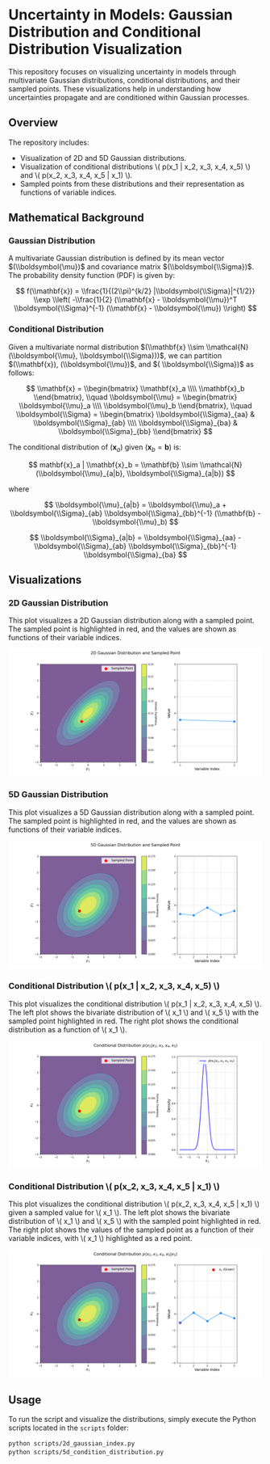 # Uncertainty in Models: Gaussian Distribution and Conditional Distribution Visualization

This repository focuses on visualizing uncertainty in models through multivariate Gaussian distributions, conditional distributions, and their sampled points. These visualizations help in understanding how uncertainties propagate and are conditioned within Gaussian processes.

## Overview

The repository includes:
- Visualization of 2D and 5D Gaussian distributions.
- Visualization of conditional distributions \\( p(x_1 | x_2, x_3, x_4, x_5) \\) and \\( p(x_2, x_3, x_4, x_5 | x_1) \\).
- Sampled points from these distributions and their representation as functions of variable indices.

## Mathematical Background

### Gaussian Distribution

A multivariate Gaussian distribution is defined by its mean vector $(\\boldsymbol{\mu})$ and covariance matrix $(\\boldsymbol{\\Sigma})$. The probability density function (PDF) is given by:


$$
f(\\mathbf{x}) = \\frac{1}{(2\\pi)^{k/2} |\\boldsymbol{\\Sigma}|^{1/2}} \\exp \\left( -\\frac{1}{2} (\\mathbf{x} - \\boldsymbol{\\mu})^T \\boldsymbol{\\Sigma}^{-1} (\\mathbf{x} - \\boldsymbol{\\mu}) \\right)
$$

### Conditional Distribution

Given a multivariate normal distribution $(\\mathbf{x} \\sim \\mathcal{N}(\\boldsymbol{\\mu}, \\boldsymbol{\\Sigma}))$, we can partition $(\\mathbf{x}), (\\boldsymbol{\\mu})$, and $( \\boldsymbol{\\Sigma})$ as follows:

$$
\\mathbf{x} = \\begin{bmatrix} 
\\mathbf{x}_a \\\\ 
\\mathbf{x}_b 
\\end{bmatrix}, \\quad 
\\boldsymbol{\\mu} = \\begin{bmatrix} 
\\boldsymbol{\\mu}_a \\\\ 
\\boldsymbol{\\mu}_b 
\\end{bmatrix}, \\quad 
\\boldsymbol{\\Sigma} = \\begin{bmatrix} 
\\boldsymbol{\\Sigma}_{aa} & \\boldsymbol{\\Sigma}_{ab} \\\\ 
\\boldsymbol{\\Sigma}_{ba} & \\boldsymbol{\\Sigma}_{bb} 
\\end{bmatrix}
$$

The conditional distribution of $(\mathbf{x}_a)$ given $(\mathbf{x}_b = \mathbf{b})$ is:

$$
mathbf{x}_a | \\mathbf{x}_b = \\mathbf{b} \\sim \\mathcal{N}(\\boldsymbol{\\mu}_{a|b}, \\boldsymbol{\\Sigma}_{a|b})
$$

where

$$
\\boldsymbol{\\mu}_{a|b} = \\boldsymbol{\\mu}_a + \\boldsymbol{\\Sigma}_{ab} \\boldsymbol{\\Sigma}_{bb}^{-1} (\\mathbf{b} - \\boldsymbol{\\mu}_b)
$$

$$
\\boldsymbol{\\Sigma}_{a|b} = \\boldsymbol{\\Sigma}_{aa} - \\boldsymbol{\\Sigma}_{ab} \\boldsymbol{\\Sigma}_{bb}^{-1} \\boldsymbol{\\Sigma}_{ba}
$$

## Visualizations

### 2D Gaussian Distribution

This plot visualizes a 2D Gaussian distribution along with a sampled point. The sampled point is highlighted in red, and the values are shown as functions of their variable indices.

![2D Gaussian Distribution](uim/assets/2d_gaussian_index.png)

### 5D Gaussian Distribution

This plot visualizes a 5D Gaussian distribution along with a sampled point. The sampled point is highlighted in red, and the values are shown as functions of their variable indices.

![5D Gaussian Distribution](uim/assets/5d_gaussian_index.png)

### Conditional Distribution \\( p(x_1 | x_2, x_3, x_4, x_5) \\)

This plot visualizes the conditional distribution \\( p(x_1 | x_2, x_3, x_4, x_5) \\). The left plot shows the bivariate distribution of \\( x_1 \\) and \\( x_5 \\) with the sampled point highlighted in red. The right plot shows the conditional distribution as a function of \\( x_1 \\).

![Conditional Distribution \\( p(x_1 | x_2, x_3, x_4, x_5) \\)](uim/assets/conditional_distribution.png)

### Conditional Distribution \\( p(x_2, x_3, x_4, x_5 | x_1) \\)

This plot visualizes the conditional distribution \\( p(x_2, x_3, x_4, x_5 | x_1) \\) given a sampled value for \\( x_1 \\). The left plot shows the bivariate distribution of \\( x_1 \\) and \\( x_5 \\) with the sampled point highlighted in red. The right plot shows the values of the sampled point as a function of their variable indices, with \\( x_1 \\) highlighted as a red point.

![Conditional Distribution \\( p(x_2, x_3, x_4, x_5 | x_1) \\)](uim/assets/conditional_distribution_index.png)

## Usage

To run the script and visualize the distributions, simply execute the Python scripts located in the `scripts` folder:

```bash
python scripts/2d_gaussian_index.py
python scripts/5d_condition_distribution.py